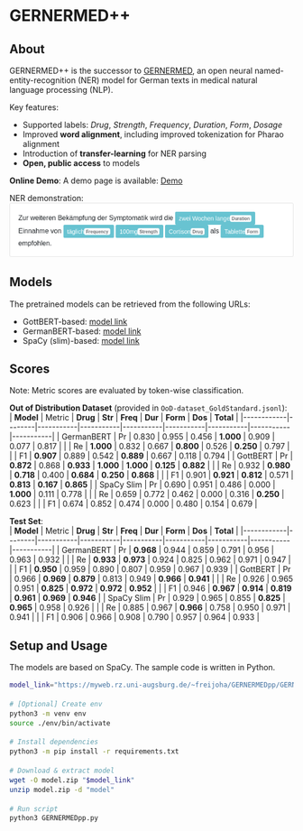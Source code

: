 # GERNERMED++

## About
GERNERMED++ is the successor to [GERNERMED](https://github.com/frankkramer-lab/GERNERMED), an open neural named-entity-recognition (NER) model for German texts in medical natural language processing (NLP).

Key features:
 - Supported labels: *Drug*, *Strength*, *Frequency*, *Duration*, *Form*, *Dosage*
 - Improved **word alignment**, including improved tokenization for Pharao alignment
 - Introduction of **transfer-learning** for NER parsing
 - **Open, public access** to models

**Online Demo**: A demo page is available: [Demo](https://gernermedplusplus.misit-augsburg.de/)

NER demonstration:  
<kbd><img src="./demo.png" alt="NER example demo" width="600"/></kbd>

## Models
The pretrained models can be retrieved from the following URLs:
- GottBERT-based: [model link](https://myweb.rz.uni-augsburg.de/~freijoha/GERNERMEDpp/GERNERMEDpp_GottBERT.zip)
- GermanBERT-based: [model link](https://myweb.rz.uni-augsburg.de/~freijoha/GERNERMEDpp/GERNERMEDpp_GermanBERT.zip)
- SpaCy (slim)-based: [model link](https://myweb.rz.uni-augsburg.de/~freijoha/GERNERMEDpp/GERNERMEDpp_SpaCy.zip)

## Scores
Note: Metric scores are evaluated by token-wise classification.

**Out of Distribution Dataset** (provided in `OoD-dataset_GoldStandard.jsonl`):  
| **Model**  | Metric | **Drug**  | **Str**   | **Freq**  | **Dur**   | **Form**  | **Dos**   | **Total** |
|------------|--------|-----------|-----------|-----------|-----------|-----------|-----------|-----------|
| GermanBERT | Pr     | 0.830     | 0.955     | 0.456     | **1.000** | 0.909     | 0.077     | 0.817     |
|            | Re     | **1.000** | 0.832     | 0.667     | **0.800** | 0.526     | **0.250** | 0.797     |
|            | F1     | **0.907** | 0.889     | 0.542     | **0.889** | 0.667     | 0.118     | 0.794     |
| GottBERT   | Pr     | **0.872** | 0.868     | **0.933** | **1.000** | **1.000** | **0.125** | **0.882** |
|            | Re     | 0.932     | **0.980** | **0.718** | 0.400     | **0.684** | **0.250** | **0.868** |
|            | F1     | 0.901     | **0.921** | **0.812** | 0.571     | **0.813** | **0.167** | **0.865** |
| SpaCy Slim | Pr     | 0.690     | 0.951     | 0.486     | 0.000     | **1.000** | 0.111     | 0.778     |
|            | Re     | 0.659     | 0.772     | 0.462     | 0.000     | 0.316     | **0.250** | 0.623     |
|            | F1     | 0.674     | 0.852     | 0.474     | 0.000     | 0.480     | 0.154     | 0.679     |

**Test Set**:  
| **Model**  | Metric | **Drug**  | **Str**   | **Freq**  | **Dur**   | **Form**  | **Dos**   | **Total** |
|------------|--------|-----------|-----------|-----------|-----------|-----------|-----------|-----------|
| GermanBERT | Pr     | **0.968** | 0.944     | 0.859     | 0.791     | 0.956     | 0.963     | 0.932     |
|            | Re     | **0.933** | **0.973** | 0.924     | 0.825     | 0.962     | 0.971     | 0.947     |
|            | F1     | **0.950** | 0.959     | 0.890     | 0.807     | 0.959     | 0.967     | 0.939     |
| GottBERT   | Pr     | 0.966     | **0.969** | **0.879** | 0.813     | 0.949     | **0.966** | **0.941** |
|            | Re     | 0.926     | 0.965     | 0.951     | **0.825** | **0.972** | **0.972** | **0.952** |
|            | F1     | 0.946     | **0.967** | **0.914** | **0.819** | **0.961** | **0.969** | **0.946** |
| SpaCy Slim | Pr     | 0.929     | 0.965     | 0.855     | **0.825** | **0.965** | 0.958     | 0.926     |
|            | Re     | 0.885     | 0.967     | **0.966** | 0.758     | 0.950     | 0.971     | 0.941     |
|            | F1     | 0.906     | 0.966     | 0.908     | 0.790     | 0.957     | 0.964     | 0.933     |

## Setup and Usage
The models are based on SpaCy. The sample code is written in Python.

```bash
model_link="https://myweb.rz.uni-augsburg.de/~freijoha/GERNERMEDpp/GERNERMEDpp_GottBERT.zip"

# [Optional] Create env
python3 -m venv env
source ./env/bin/activate

# Install dependencies
python3 -m pip install -r requirements.txt

# Download & extract model
wget -O model.zip "$model_link"
unzip model.zip -d "model"

# Run script
python3 GERNERMEDpp.py
```
